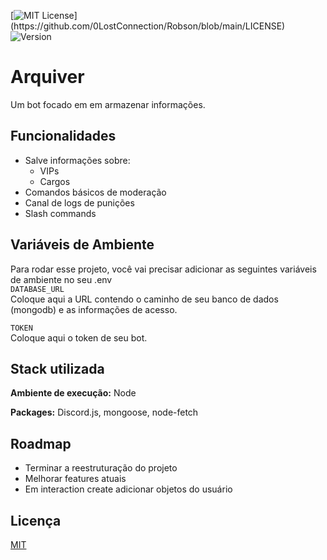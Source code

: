 [![MIT License](https://img.shields.io/apm/l/atomic-design-ui.svg?)](https://github.com/0LostConnection/Robson/blob/main/LICENSE)
![Version](https://img.shields.io/badge/Version-1.1.0-brightgreen)
# Arquiver

Um bot focado em em armazenar informações.

## Funcionalidades

- Salve informações sobre:
    * VIPs
    * Cargos 
- Comandos básicos de moderação
- Canal de logs de punições
- Slash commands


## Variáveis de Ambiente

Para rodar esse projeto, você vai precisar adicionar as seguintes variáveis de ambiente no seu .env<br>
`DATABASE_URL`  <br>  Coloque aqui a URL contendo o caminho de seu banco de dados (mongodb) e as informações de acesso.


`TOKEN`  <br>  Coloque aqui o token de seu bot.


## Stack utilizada

**Ambiente de execução:** Node

**Packages:** Discord.js, mongoose, node-fetch

## Roadmap

- Terminar a reestruturação do projeto
- Melhorar features atuais
- Em interaction create adicionar objetos do usuário


## Licença

[MIT](https://choosealicense.com/licenses/mit/)